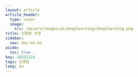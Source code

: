 ```yaml
---
layout: article
article_header:
  type: cover
  image:
    src: /assets/images/ai/deeplearning/deeplearning.png
title: 신경망 구현
sidebar:
  nav: doc-ai-ko
aside:
  toc: true
key: 20231214
tags: 신경망
lang: ko
---
```


